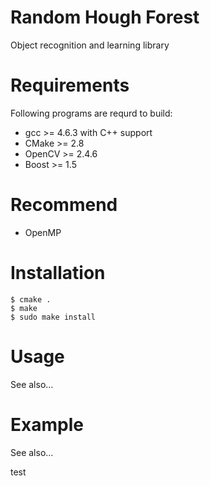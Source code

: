 Random Hough Forest
===================
Object recognition and learning library

# Requirements
Following programs are requrd to build:

 - gcc >= 4.6.3 with C++ support
 - CMake >= 2.8
 - OpenCV >= 2.4.6
 - Boost >= 1.5

# Recommend
 - OpenMP

# Installation

    $ cmake .
    $ make
    $ sudo make install

# Usage
See also...

# Example
See also...

test
